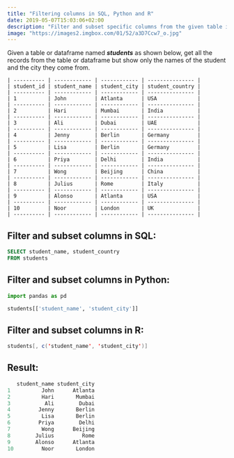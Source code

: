 ```yaml
---
title: "Filtering columns in SQL, Python and R"
date: 2019-05-07T15:03:06+02:00
description: "Filter and subset specific columns from the given table in SQL or given dataframe in Pandas using Python or R."
image: "https://images2.imgbox.com/01/52/a3D7Ccw7_o.jpg"
---
```


Given a table or dataframe named *__students__* as shown below, get all the records from the table or dataframe but show only the names of the student and the city they come from.

```
| ---------- | ------------ | ------------ | --------------- |
| student_id | student_name | student_city | student_country |
| ---------- | ------------ | ------------ | --------------- |
| 1          | John         | Atlanta      | USA             |
| ---------- | ------------ | ------------ | --------------- |
| 2          | Hari         | Mumbai       | India           |
| ---------- | ------------ | ------------ | --------------- |
| 3          | Ali          | Dubai        | UAE             |
| ---------- | ------------ | ------------ | --------------- |
| 4          | Jenny        | Berlin       | Germany         |
| ---------- | ------------ | ------------ | --------------- |
| 5          | Lisa         | Berlin       | Germany         |
| ---------- | ------------ | ------------ | --------------- |
| 6          | Priya        | Delhi        | India           |
| ---------- | ------------ | ------------ | --------------- |
| 7          | Wong         | Beijing      | China           |
| ---------- | ------------ | ------------ | --------------- |
| 8          | Julius       | Rome         | Italy           |
| ---------- | ------------ | ------------ | --------------- |
| 9          | Alonso       | Atlanta      | USA             |
| ---------- | ------------ | ------------ | --------------- |
| 10         | Noor         | London       | UK              |
| ---------- | ------------ | ------------ | --------------- |
```

## Filter and subset columns in SQL:

```SQL
SELECT student_name, student_country
FROM students
```

## Filter and subset columns in Python:

```Python
import pandas as pd

students[['student_name', 'student_city']]
```

## Filter and subset columns in R:

```Java
students[, c('student_name', 'student_city')]
```

## Result:

```Java
   student_name student_city
1          John      Atlanta
2          Hari       Mumbai
3           Ali        Dubai
4         Jenny       Berlin
5          Lisa       Berlin
6         Priya        Delhi
7          Wong      Beijing
8        Julius         Rome
9        Alonso      Atlanta
10         Noor       London
```